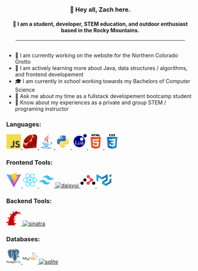 <h3 align="center">👋 Hey all, Zach here.</h3>
<h4 align="center">🌲 I am a student, developer, STEM education, and outdoor enthusiast based in the Rocky Mountains.</h4>
<hr style="margin:auto" width="90%"/>
<br/>

- 🔭 I am currently working on the website for the Northern Colorado Grotto
- 🌱 I am actively learning more about Java, data structures / algorithms, and frontend developement
- 🎓 I am currently in school working towards my Bachelors of Computer Science
- 💬 Ask me about my time as a fullstack developement bootcamp student
- 📄 Know about my experiences as a private and group STEM / programing instructor

<h3 align="left">Languages:</h3>
<p align="left">
<a href="https://developer.mozilla.org/en-US/docs/Web/JavaScript" target="_blank" rel="noreferrer"> <img src="https://raw.githubusercontent.com/devicons/devicon/master/icons/javascript/javascript-original.svg" alt="javascript" width="40" height="40"/> </a>
<a href="https://www.ruby-lang.org/en/" target="_blank" rel="noreferrer"> <img src="https://raw.githubusercontent.com/devicons/devicon/master/icons/ruby/ruby-original.svg" alt="ruby" width="40" height="40"/> </a>
<a href="https://www.java.com" target="_blank" rel="noreferrer"> <img src="https://raw.githubusercontent.com/devicons/devicon/master/icons/java/java-original.svg" alt="java" width="40" height="40"/> </a>
<a href="https://www.python.org" target="_blank" rel="noreferrer"> <img src="https://raw.githubusercontent.com/devicons/devicon/master/icons/python/python-original.svg" alt="python" width="40" height="40"/> </a>
<a href="https://www.lua.org" target="_blank" rel="noreferrer"> <img src="https://raw.githubusercontent.com/devicons/devicon/refs/heads/master/icons/lua/lua-original.svg" alt="lua" width="40" height="40"/> </a>
<a href="https://www.w3.org/html/" target="_blank" rel="noreferrer"> <img src="https://raw.githubusercontent.com/devicons/devicon/master/icons/html5/html5-original-wordmark.svg" alt="html5" width="40" height="40"/> </a>
<a href="https://www.w3schools.com/css/" target="_blank" rel="noreferrer"> <img src="https://raw.githubusercontent.com/devicons/devicon/master/icons/css3/css3-original-wordmark.svg" alt="css3" width="40" height="40"/> </a>
</p>

<h3 align="left">Frontend Tools:</h3>
<p align="left">
<a href="https://vite.dev/" target="_blank" rel="noreferrer"> <img src="https://raw.githubusercontent.com/devicons/devicon/refs/heads/master/icons/vitejs/vitejs-original.svg" alt="vite" width="40" height="40"/> </a>
<a href="https://reactjs.org/" target="_blank" rel="noreferrer"> <img src="https://raw.githubusercontent.com/devicons/devicon/refs/heads/master/icons/react/react-original.svg" alt="react" width="40" height="40"/> </a>
<a href="https://tailwindcss.com/" target="_blank" rel="noreferrer"> <img src="https://raw.githubusercontent.com/devicons/devicon/refs/heads/master/icons/tailwindcss/tailwindcss-original.svg" alt="tailwind" width="40" height="40"/> </a>
<a href="https://daisyui.com/" target="_blank" rel="noreferrer"> <img src="https://avatars.githubusercontent.com/u/76870092?s=280&v=4" alt="daisyui" width="40" height="40"/> </a>
<a href="https://reactrouter.com/" target="_blank" rel="noreferrer"> <img src="https://raw.githubusercontent.com/devicons/devicon/refs/heads/master/icons/reactrouter/reactrouter-original.svg" alt="react-router" width="40" height="40"/> </a>
<a href="https://mui.com/material-ui/" target="_blank" rel="noreferrer"> <img src="https://raw.githubusercontent.com/devicons/devicon/refs/heads/master/icons/materialui/materialui-original.svg" alt="materialui" width="40" height="40"/> </a>
</p>

<h3 align="left">Backend Tools:</h3>
<p align="left">
<a href="https://rubyonrails.org/" target="_blank" rel="noreferrer"> <img src="https://raw.githubusercontent.com/devicons/devicon/refs/heads/master/icons/rails/rails-plain.svg" alt="rails" width="40" height="40"/> </a>
<a href="https://sinatrarb.com/" target="_blank" rel="noreferrer"> <img src="https://upload.wikimedia.org/wikipedia/en/2/2c/Sinatralogo.png" alt="sinatra" width="40" height="40"/> </a>
</p>

<h3 align="left">Databases:</h3>
<p align="left">
<a href="https://www.postgresql.org" target="_blank" rel="noreferrer"> <img src="https://raw.githubusercontent.com/devicons/devicon/master/icons/postgresql/postgresql-original-wordmark.svg" alt="postgresql" width="40" height="40"/> </a>
<a href="https://www.mysql.com/" target="_blank" rel="noreferrer"> <img src="https://raw.githubusercontent.com/devicons/devicon/master/icons/mysql/mysql-original-wordmark.svg" alt="mysql" width="40" height="40"/> </a>
<a href="https://www.sqlite.org/" target="_blank" rel="noreferrer"> <img src="https://www.vectorlogo.zone/logos/sqlite/sqlite-icon.svg" alt="sqlite" width="40" height="40"/> </a>
</p>
